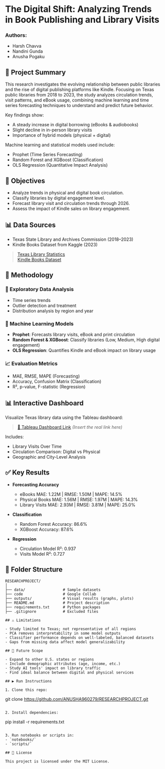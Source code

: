 # The Digital Shift: Analyzing Trends in Book Publishing and Library Visits

### Authors:
- Harsh Chavva
- Nandini Gunda
- Anusha Pogaku

## 📄 Project Summary

This research investigates the evolving relationship between public libraries and the rise of digital publishing platforms like Kindle. Focusing on Texas public libraries from 2018 to 2023, the study analyzes circulation trends, visit patterns, and eBook usage, combining machine learning and time series forecasting techniques to understand and predict future behavior.

Key findings show:
- A steady increase in digital borrowing (eBooks & audiobooks)
- Slight decline in in-person library visits
- Importance of hybrid models (physical + digital)

Machine learning and statistical models used include:
- Prophet (Time Series Forecasting)
- Random Forest and XGBoost (Classification)
- OLS Regression (Quantitative Impact Analysis)

## 🎯 Objectives

- Analyze trends in physical and digital book circulation.
- Classify libraries by digital engagement level.
- Forecast library visit and circulation trends through 2026.
- Assess the impact of Kindle sales on library engagement.

## 📊 Data Sources

- Texas State Library and Archives Commission (2018–2023)
- Kindle Books Dataset from Kaggle (2023)

> [Texas Library Statistics](https://www.tsl.texas.gov/ldn/statistics)  
> [Kindle Books Dataset](https://www.kaggle.com/datasets/asaniczka/amazon-kindle-books-dataset2023-130k-books)

## 🤖 Methodology

### 🔹 Exploratory Data Analysis
- Time series trends
- Outlier detection and treatment
- Distribution analysis by region and year

### 🔹 Machine Learning Models
- **Prophet**: Forecasts library visits, eBook and print circulation
- **Random Forest & XGBoost**: Classify libraries (Low, Medium, High digital engagement)
- **OLS Regression**: Quantifies Kindle and eBook impact on library usage

### 📈 Evaluation Metrics
- MAE, RMSE, MAPE (Forecasting)
- Accuracy, Confusion Matrix (Classification)
- R², p-value, F-statistic (Regression)

## 📊 Interactive Dashboard

Visualize Texas library data using the Tableau dashboard:  
> [📍 Tableau Dashboard Link](#) *(Insert the real link here)*

Includes:
- Library Visits Over Time
- Circulation Comparison: Digital vs Physical
- Geographic and City-Level Analysis

## ✅ Key Results

- **Forecasting Accuracy**
  - eBooks MAE: 1.22M | RMSE: 1.50M | MAPE: 14.5%
  - Physical Books MAE: 1.56M | RMSE: 1.97M | MAPE: 14.3%
  - Library Visits MAE: 2.93M | RMSE: 3.81M | MAPE: 25.0%

- **Classification**
  - Random Forest Accuracy: 86.6%
  - XGBoost Accuracy: 87.6%

- **Regression**
  - Circulation Model R²: 0.937
  - Visits Model R²: 0.727

## 📁 Folder Structure

```
RESEARCHPROJECT/
│
├── data/                 # Sample datasets
├── code                  # Google Collab
├── outputs/              # Visual results (graphs, plots)
├── README.md             # Project description
├── requirements.txt      # Python packages
├── .gitignore            # Excluded files

## ⚠️ Limitations

- Study limited to Texas; not representative of all regions
- PCA removes interpretability in some model outputs
- Classifier performance depends on well-labeled, balanced datasets
- Gaps from missing data affect model generalizability

## 🔭 Future Scope

- Expand to other U.S. states or regions
- Include demographic attributes (age, income, etc.)
- Study AI tools' impact on library traffic
- Find ideal balance between digital and physical services

## ▶️ Run Instructions

1. Clone this repo:
   ```
   git clone https://github.com/ANUSHA960279/RESEARCHPROJECT.git
   ```

2. Install dependencies:
   ```
   pip install -r requirements.txt
   ```

3. Run notebooks or scripts in:
   - `notebooks/`
   - `scripts/`

## 📄 License

This project is licensed under the MIT License.
